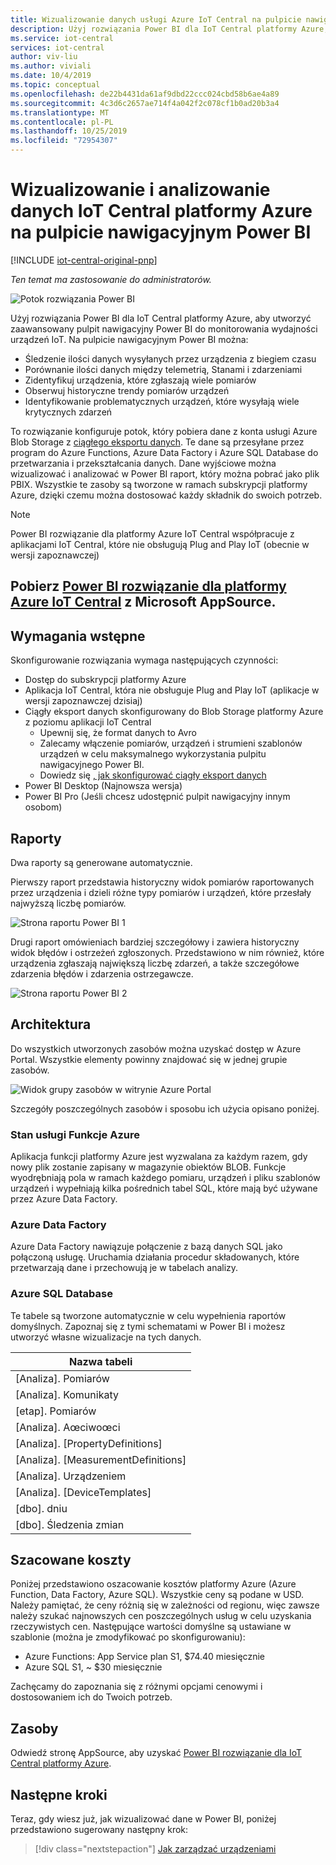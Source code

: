 ```yaml
---
title: Wizualizowanie danych usługi Azure IoT Central na pulpicie nawigacyjnym Power BI | Microsoft Docs
description: Użyj rozwiązania Power BI dla IoT Central platformy Azure, aby wizualizować i analizować dane IoT Central.
ms.service: iot-central
services: iot-central
author: viv-liu
ms.author: viviali
ms.date: 10/4/2019
ms.topic: conceptual
ms.openlocfilehash: de22b4431da61af9dbd22ccc024cbd58b6ae4a89
ms.sourcegitcommit: 4c3d6c2657ae714f4a042f2c078cf1b0ad20b3a4
ms.translationtype: MT
ms.contentlocale: pl-PL
ms.lasthandoff: 10/25/2019
ms.locfileid: "72954307"
---
```

# <a name="visualize-and-analyze-your-azure-iot-central-data-in-a-power-bi-dashboard"></a>Wizualizowanie i analizowanie danych IoT Central platformy Azure na pulpicie nawigacyjnym Power BI

[!INCLUDE [iot-central-original-pnp](../../../includes/iot-central-original-pnp-note.md)]

*Ten temat ma zastosowanie do administratorów.*

![Potok rozwiązania Power BI](media/howto-connect-powerbi/iot-continuous-data-export.png)

Użyj rozwiązania Power BI dla IoT Central platformy Azure, aby utworzyć zaawansowany pulpit nawigacyjny Power BI do monitorowania wydajności urządzeń IoT. Na pulpicie nawigacyjnym Power BI można:
- Śledzenie ilości danych wysyłanych przez urządzenia z biegiem czasu
- Porównanie ilości danych między telemetrią, Stanami i zdarzeniami
- Zidentyfikuj urządzenia, które zgłaszają wiele pomiarów
- Obserwuj historyczne trendy pomiarów urządzeń
- Identyfikowanie problematycznych urządzeń, które wysyłają wiele krytycznych zdarzeń

To rozwiązanie konfiguruje potok, który pobiera dane z konta usługi Azure Blob Storage z [ciągłego eksportu danych](howto-export-data-blob-storage.md). Te dane są przesyłane przez program do Azure Functions, Azure Data Factory i Azure SQL Database do przetwarzania i przekształcania danych. Dane wyjściowe można wizualizować i analizować w Power BI raport, który można pobrać jako plik PBIX. Wszystkie te zasoby są tworzone w ramach subskrypcji platformy Azure, dzięki czemu można dostosować każdy składnik do swoich potrzeb.

> [!Note] 
> Power BI rozwiązanie dla platformy Azure IoT Central współpracuje z aplikacjami IoT Central, które nie obsługują Plug and Play IoT (obecnie w wersji zapoznawczej)

## <a name="get-the-power-bi-solution-for-azure-iot-centralhttpsakamsiotcentralpowerbisolutiontemplate-from-microsoft-appsource"></a>Pobierz [Power BI rozwiązanie dla platformy Azure IoT Central](https://aka.ms/iotcentralpowerbisolutiontemplate) z Microsoft AppSource.

## <a name="prerequisites"></a>Wymagania wstępne
Skonfigurowanie rozwiązania wymaga następujących czynności:
- Dostęp do subskrypcji platformy Azure
- Aplikacja IoT Central, która nie obsługuje Plug and Play IoT (aplikacje w wersji zapoznawczej dzisiaj)
- Ciągły eksport danych skonfigurowany do Blob Storage platformy Azure z poziomu aplikacji IoT Central
    - Upewnij się, że format danych to Avro
    - Zalecamy włączenie pomiarów, urządzeń i strumieni szablonów urządzeń w celu maksymalnego wykorzystania pulpitu nawigacyjnego Power BI.
    - Dowiedz się [, jak skonfigurować ciągły eksport danych](howto-export-data-blob-storage.md)
- Power BI Desktop (Najnowsza wersja)
- Power BI Pro (Jeśli chcesz udostępnić pulpit nawigacyjny innym osobom)

## <a name="reports"></a>Raporty

Dwa raporty są generowane automatycznie. 

Pierwszy raport przedstawia historyczny widok pomiarów raportowanych przez urządzenia i dzieli różne typy pomiarów i urządzeń, które przesłały najwyższą liczbę pomiarów.

![Strona raportu Power BI 1](media/howto-connect-powerbi/template-page1-hasdata.PNG)

Drugi raport omówieniach bardziej szczegółowy i zawiera historyczny widok błędów i ostrzeżeń zgłoszonych. Przedstawiono w nim również, które urządzenia zgłaszają największą liczbę zdarzeń, a także szczegółowe zdarzenia błędów i zdarzenia ostrzegawcze.

![Strona raportu Power BI 2](media/howto-connect-powerbi/template-page2-hasdata.PNG)

## <a name="architecture"></a>Architektura
Do wszystkich utworzonych zasobów można uzyskać dostęp w Azure Portal. Wszystkie elementy powinny znajdować się w jednej grupie zasobów.

![Widok grupy zasobów w witrynie Azure Portal](media/howto-connect-powerbi/azure-deployment.PNG)

Szczegóły poszczególnych zasobów i sposobu ich użycia opisano poniżej.

### <a name="azure-functions"></a>Stan usługi Funkcje Azure
Aplikacja funkcji platformy Azure jest wyzwalana za każdym razem, gdy nowy plik zostanie zapisany w magazynie obiektów BLOB. Funkcje wyodrębniają pola w ramach każdego pomiaru, urządzeń i pliku szablonów urządzeń i wypełniają kilka pośrednich tabel SQL, które mają być używane przez Azure Data Factory.

### <a name="azure-data-factory"></a>Azure Data Factory
Azure Data Factory nawiązuje połączenie z bazą danych SQL jako połączoną usługę. Uruchamia działania procedur składowanych, które przetwarzają dane i przechowują je w tabelach analizy.

### <a name="azure-sql-database"></a>Azure SQL Database
Te tabele są tworzone automatycznie w celu wypełnienia raportów domyślnych. Zapoznaj się z tymi schematami w Power BI i możesz utworzyć własne wizualizacje na tych danych.

| Nazwa tabeli |
|------------|
|[Analiza]. Pomiarów|
|[Analiza]. Komunikaty|
|[etap]. Pomiarów|
|[Analiza]. Aœciwoœci|
|[Analiza]. [PropertyDefinitions]|
|[Analiza]. [MeasurementDefinitions]|
|[Analiza]. Urządzeniem|
|[Analiza]. [DeviceTemplates]|
|[dbo]. dniu|
|[dbo]. Śledzenia zmian|

## <a name="estimated-costs"></a>Szacowane koszty

Poniżej przedstawiono oszacowanie kosztów platformy Azure (Azure Function, Data Factory, Azure SQL). Wszystkie ceny są podane w USD. Należy pamiętać, że ceny różnią się w zależności od regionu, więc zawsze należy szukać najnowszych cen poszczególnych usług w celu uzyskania rzeczywistych cen.
Następujące wartości domyślne są ustawiane w szablonie (można je zmodyfikować po skonfigurowaniu):

- Azure Functions: App Service plan S1, $74.40 miesięcznie
- Azure SQL S1, ~ $30 miesięcznie

Zachęcamy do zapoznania się z różnymi opcjami cenowymi i dostosowaniem ich do Twoich potrzeb.

## <a name="resources"></a>Zasoby

Odwiedź stronę AppSource, aby uzyskać [Power BI rozwiązanie dla IoT Central platformy Azure](https://aka.ms/iotcentralpowerbisolutiontemplate).

## <a name="next-steps"></a>Następne kroki

Teraz, gdy wiesz już, jak wizualizować dane w Power BI, poniżej przedstawiono sugerowany następny krok:

> [!div class="nextstepaction"]
> [Jak zarządzać urządzeniami](howto-manage-devices.md)